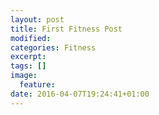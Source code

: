 ```yaml
---
layout: post
title: First Fitness Post
modified:
categories: Fitness
excerpt:
tags: []
image:
  feature:
date: 2016-04-07T19:24:41+01:00
---
```


